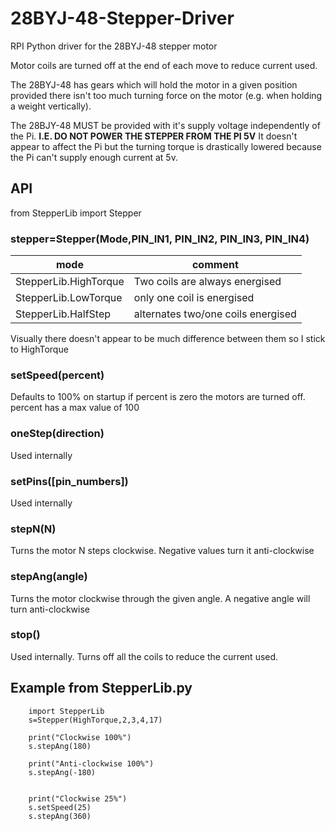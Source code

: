 # 28BYJ-48-Stepper-Driver
RPI Python driver for the 28BYJ-48 stepper motor

Motor coils are turned off at the end of each move to reduce current used.

The 28BYJ-48 has gears which will hold the motor in a given position provided
there isn't too much turning force on the motor (e.g. when holding a weight vertically).

The 28BJY-48 MUST be provided with it's supply voltage independently of the Pi. **I.E. DO NOT POWER THE STEPPER
FROM THE PI 5V** It doesn't appear to affect the Pi but the turning torque is drastically lowered because the Pi can't supply enough current at 5v.

## API ##

from StepperLib import Stepper

### stepper=Stepper(Mode,PIN_IN1, PIN_IN2, PIN_IN3, PIN_IN4) ###

|mode| comment|
|----|------|
|StepperLib.HighTorque| Two coils are always energised |
|StepperLib.LowTorque| only one coil is energised|
|StepperLib.HalfStep | alternates two/one coils energised|

Visually there doesn't appear to be much difference between them so I stick to HighTorque

### setSpeed(percent) ###
Defaults to 100% on startup
if percent is zero the motors are turned off.
percent has a max value of 100

### oneStep(direction) ###
Used internally

### setPins([pin_numbers]) ###
Used internally

### stepN(N) ###
Turns the motor N steps clockwise. Negative values turn it anti-clockwise

### stepAng(angle) ###
Turns the motor clockwise through the given angle. A negative angle will turn anti-clockwise

### stop() ###
Used internally. Turns off all the coils to reduce the current used. 



## Example from StepperLib.py ###

```
	import StepperLib
    s=Stepper(HighTorque,2,3,4,17)

    print("Clockwise 100%")
    s.stepAng(180)

    print("Anti-clockwise 100%")
    s.stepAng(-180)

    
    print("Clockwise 25%")
    s.setSpeed(25)
    s.stepAng(360)

    
```


